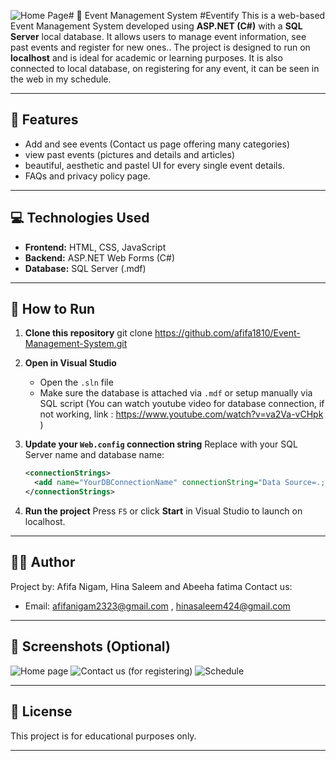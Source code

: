 ![Home Page](https://github.com/user-attachments/assets/d5542d36-d7f4-4838-a284-c92b3f61a13b)# 
🎉 Event Management System
#Eventify
This is a web-based Event Management System developed using **ASP.NET (C#)** with a **SQL Server** local database. It allows users to manage event information, see past events and register for new ones.. The project is designed to run on **localhost** and is ideal for academic or learning purposes. It is also connected to local database, on registering for any event, it can be seen in the web in my schedule.

---

## 📌 Features

- Add and see events (Contact us page offering many categories)
- view past events (pictures and details and articles)
- beautiful, aesthetic and pastel UI for every single event details.
- FAQs and privacy policy page.

---

## 💻 Technologies Used

- **Frontend:** HTML, CSS, JavaScript
- **Backend:** ASP.NET Web Forms (C#)
- **Database:** SQL Server (.mdf)

---

## 🚀 How to Run

1. **Clone this repository**
   git clone https://github.com/afifa1810/Event-Management-System.git
3. **Open in Visual Studio**
   * Open the `.sln` file
   * Make sure the database is attached via `.mdf` or setup manually via SQL script (You can watch youtube video for database connection, if not working, link : https://www.youtube.com/watch?v=va2Va-vCHpk )

4. **Update your `Web.config` connection string**
   Replace with your SQL Server name and database name:

   ```xml
   <connectionStrings>
     <add name="YourDBConnectionName" connectionString="Data Source=.;Initial Catalog=YourDB;Integrated Security=True" providerName="System.Data.SqlClient"/>
   </connectionStrings>
   ```

5. **Run the project**
   Press `F5` or click **Start** in Visual Studio to launch on localhost.

---

## 🧑‍💻 Author

Project by: Afifa Nigam, Hina Saleem and Abeeha fatima
Contact us:
- Email: afifanigam2323@gmail.com , hinasaleem424@gmail.com

---

## 📸 Screenshots (Optional)

![Home page](https://github.com/user-attachments/assets/17d0fbcf-31f1-4d06-81dd-c688957dfbc0)
![Contact us (for registering)](https://github.com/user-attachments/assets/f44378a7-c99f-42ff-a752-82c1ecade549)
![Schedule](https://github.com/user-attachments/assets/bfd3a924-3995-4649-b27e-7154b9d97c89)



---

## 📃 License

This project is for educational purposes only. 

---
```
